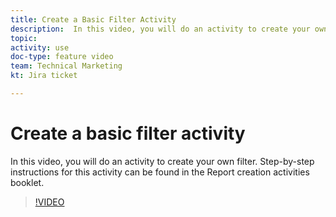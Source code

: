 ```yaml
---
title: Create a Basic Filter Activity
description:  In this video, you will do an activity to create your own filter in [!DNL Adobe Workfront].
topic: 
activity: use
doc-type: feature video
team: Technical Marketing
kt: Jira ticket 

---
```

# Create a basic filter activity

In this video, you will do an activity to create your own filter.  Step-by-step instructions for this activity can be found in the Report creation activities booklet. 

>[!VIDEO](https://video.tv.adobe.com/v/336807/?quality=12)